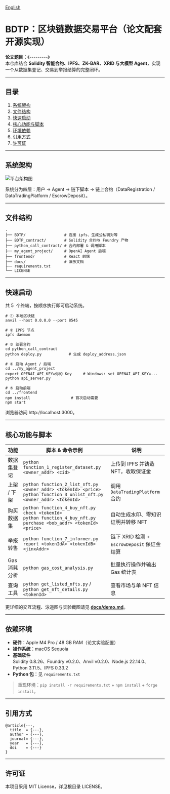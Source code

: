 <a href = "./readme.md">English</a>

# BDTP：区块链数据交易平台（论文配套开源实现）

**论文题目：**《---------》  
本仓库结合 **Solidity 智能合约、IPFS、ZK-BAR、XRID 与大模型 Agent**，实现一个从数据集登记、交易到举报结算的完整闭环。

---

## 目录

1. [系统架构](#系统架构)
2. [文件结构](#文件结构)
3. [快速启动](#快速启动)
4. [核心功能与脚本](#核心功能与脚本)
5. [环境依赖](#环境依赖)
6. [引用方式](#引用方式)
7. [许可证](#许可证)

---

## 系统架构

![平台架构图](docs/img/architecture.png)

系统分为四层：用户 → Agent → 链下脚本 → 链上合约（DataRegistration / DataTradingPlatform / EscrowDeposit）。

---

## 文件结构

```text
.
├── BDTP/                 # 连接 ipfs、生成公私钥对等
├── BDTP_contract/        # Solidity 合约与 Foundry 产物
├── python_call_contract/ # 合约部署 & 调用脚本
├── my_agent_project/     # OpenAI Agent 后端
├── frontend/             # React 前端
├── docs/                 # 演示文档
├── requirements.txt
└── LICENSE
```

---

## 快速启动

共 5  个终端，按顺序执行即可启动系统。

```
# ① 本地区块链
anvil --host 0.0.0.0 --port 8545

# ② IPFS 节点
ipfs daemon

# ③ 部署合约
cd python_call_contract
python deploy.py            # 生成 deploy_address.json

# ④ 启动 Agent / 后端
cd ../my_agent_project
export OPENAI_API_KEY=你的 Key     # Windows: set OPENAI_API_KEY=...
python api_server.py

# ⑤ 启动前端
cd ../frontend
npm install                  # 首次启动需要
npm start
```

浏览器访问 http://localhost:3000。

---

## 核心功能与脚本

| 功能         | 脚本 & 命令示例                                                                                                            | 说明                                        |
| ------------ | -------------------------------------------------------------------------------------------------------------------------- | ------------------------------------------- |
| 数据集登记   | `python function_1_register_dataset.py <owner_addr> <cid>`                                                                 | 上传到 IPFS 并铸造 NFT，收取保证金          |
| 上架 / 下架  | `python function_2_list_nft.py <owner_addr> <tokenId> <price>`<br>`python function_3_unlist_nft.py <owner_addr> <tokenId>` | 调用 `DataTradingPlatform` 合约             |
| 购买数据集   | `python function_4_buy_nft.py check <tokenId>`<br>`python function_4_buy_nft.py purchase <bob_addr> <tokenId> <price>`     | 自动生成水印、零知识证明并转移 NFT          |
| 举报转售     | `python function_7_informer.py report <tokenIdA> <tokenIdB> <jinxAddr>`                                                    | 链下 XRID 检测 + `EscrowDeposit` 保证金结算 |
| Gas 消耗分析 | `python gas_cost_analysis.py`                                                                                              | 批量执行操作并输出 Gas 统计表               |
| 查询工具     | `python get_listed_nfts.py` / `python get_nft_details.py <tokenId>`                                                        | 查看市场与单 NFT 信息                       |

更详细的交互流程、泳道图与实验截图请见 **[docs/demo.md](docs/demo.md)**。

---

## 依赖环境

- **硬件**：Apple M4 Pro / 48 GB RAM（论文实验配置）
- **操作系统**：macOS Sequoia
- **基础软件**  
  Solidity 0.8.26、Foundry v0.2.0、Anvil v0.2.0、Node.js 22.14.0、Python 3.11.5、IPFS 0.33.2
- **Python 包**：见 `requirements.txt`

> 重现环境：`pip install -r requirements.txt` + `npm install` + `forge install`。

---

## 引用方式

```
@article{---,
  title  = {---},
  author = {---},
  journal= {---},
  year   = {---},
  doi    = {---}
}
```

---

## 许可证

本项目采用 MIT License，详见根目录 LICENSE。
